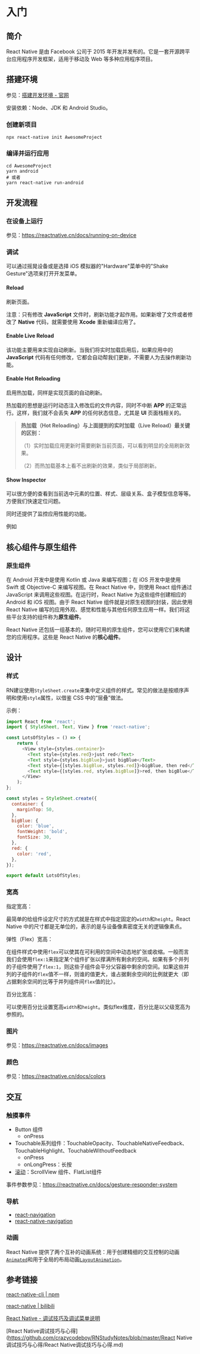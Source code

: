 # 入门

## 简介

React Native 是由 Facebook 公司于 2015 年开发并发布的。它是一套开源跨平台应用程序开发框架，适用于移动及 Web 等多种应用程序项目。



## 搭建环境

参见：[搭建开发环境 - 官网](https://reactnative.cn/docs/environment-setup)

安装依赖：Node、JDK 和 Android Studio。

### 创建新项目

```shell
npx react-native init AwesomeProject
```

### 编译并运行应用

```shell
cd AwesomeProject
yarn android
# 或者
yarn react-native run-android
```



## 开发流程

### 在设备上运行

参见：https://reactnative.cn/docs/running-on-device

### 调试

可以通过摇晃设备或是选择 iOS 模拟器的"Hardware"菜单中的"Shake Gesture"选项来打开开发菜单。

#### Reload

刷新页面。

注意：只有修改 **JavaScript** 文件时，刷新功能才起作用。如果新增了文件或者修改了 **Native** 代码，就需要使用 **Xcode** 重新编译应用了。

#### Enable Live Reload

该功能主要用来实现自动刷新。当我们将实时加载启用后，如果应用中的 **JavaScript** 代码有任何修改，它都会自动帮我们更新，不需要人为去操作刷新功能。

#### Enable Hot Reloading

启用热加载，同样是实现页面的自动刷新。

热加载的思想是运行时动态注入修改后的文件内容，同时不中断 **APP** 的正常运行。这样，我们就不会丢失 **APP** 的任何状态信息，尤其是 **UI** 页面栈相关的。

> **热加载（Hot Reloading）与上面提到的实时加载（Live Reload）最关键的区别：**
>
> （1）实时加载应用更新时需要刷新当前页面，可以看到明显的全局刷新效果。
>
> （2）而热加载基本上看不出刷新的效果，类似于局部刷新。

#### Show Inspector

可以很方便的查看到当前选中元素的位置、样式、层级关系、盒子模型信息等等。方便我们快速定位问题。

同时还提供了监控应用性能的功能。

例如





## 核心组件与原生组件

### 原生组件

在 Android 开发中是使用 Kotlin 或 Java 来编写视图；在 iOS 开发中是使用 Swift 或 Objective-C 来编写视图。在 React Native 中，则使用 React 组件通过 JavaScript 来调用这些视图。在运行时，React Native 为这些组件创建相应的 Android 和 iOS 视图。由于 React Native 组件就是对原生视图的封装，因此使用 React Native 编写的应用外观、感觉和性能与其他任何原生应用一样。我们将这些平台支持的组件称为**原生组件**。

React Native 还包括一组基本的，随时可用的原生组件，您可以使用它们来构建您的应用程序。这些是 React Native 的**核心组件**。

## 设计

### 样式

RN建议使用`StyleSheet.create`来集中定义组件的样式。常见的做法是按顺序声明和使用`style`属性，以借鉴 CSS 中的“层叠”做法。

示例：

```js
import React from 'react';
import { StyleSheet, Text, View } from 'react-native';

const LotsOfStyles = () => {
    return (
      <View style={styles.container}>
        <Text style={styles.red}>just red</Text>
        <Text style={styles.bigBlue}>just bigBlue</Text>
        <Text style={[styles.bigBlue, styles.red]}>bigBlue, then red</Text>
        <Text style={[styles.red, styles.bigBlue]}>red, then bigBlue</Text>
      </View>
    );
};

const styles = StyleSheet.create({
  container: {
    marginTop: 50,
  },
  bigBlue: {
    color: 'blue',
    fontWeight: 'bold',
    fontSize: 30,
  },
  red: {
    color: 'red',
  },
});

export default LotsOfStyles;
```

### 宽高

指定宽高：

最简单的给组件设定尺寸的方式就是在样式中指定固定的`width`和`height`。React Native 中的尺寸都是无单位的，表示的是与设备像素密度无关的逻辑像素点。

弹性（Flex）宽高：

在组件样式中使用`flex`可以使其在可利用的空间中动态地扩张或收缩。一般而言我们会使用`flex:1`来指定某个组件扩张以撑满所有剩余的空间。如果有多个并列的子组件使用了`flex:1`，则这些子组件会平分父容器中剩余的空间。如果这些并列的子组件的`flex`值不一样，则谁的值更大，谁占据剩余空间的比例就更大（即占据剩余空间的比等于并列组件间`flex`值的比）。

百分比宽高：

可以使用百分比设置宽高`width`和`height`。类似flex维度，百分比是以父级宽高为参照的。

### 图片

参见：https://reactnative.cn/docs/images

### 颜色

参见：https://reactnative.cn/docs/colors



## 交互

### 触摸事件

- Button 组件
  - onPress
- Touchable系列组件：TouchableOpacity、TouchableNativeFeedback、TouchableHighlight、TouchableWithoutFeedback
  - onPress
  - onLongPress：长按
- [滚动](https://reactnative.cn/docs/using-a-scrollview)：ScrollView 组件、FlatList组件

事件参数参见：https://reactnative.cn/docs/gesture-responder-system

### 导航

- [react-navigation](https://reactnavigation.org/)
- [react-native-navigation](https://github.com/wix/react-native-navigation)

### 动画

React Native 提供了两个互补的动画系统：用于创建精细的交互控制的动画[`Animated`](https://reactnative.cn/docs/animations#animated-api)和用于全局的布局动画[`LayoutAnimation`](https://reactnative.cn/docs/animations#layoutanimation-api)。



## 参考链接

[react-native-cli | npm](https://www.npmjs.com/package/react-native-cli)

[react-native | bilibili](https://www.bilibili.com/video/BV1nE411N7js?p=1)

[React Native - 调试技巧及调试菜单说明](https://www.hangge.com/blog/cache/detail_1480.html)

[React Native调试技巧与心得](https://github.com/crazycodeboy/RNStudyNotes/blob/master/React Native调试技巧与心得/React Native调试技巧与心得.md)

